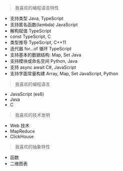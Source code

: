 > 我喜欢的编程语言特性

* 支持类型 Java, TypeScript
* 支持匿名函数(lambda) JavaScript
* 解构赋值 TypeScript
* const TypeScript, C
* 类型推导 TypeScript, C++11
* 迭代器 for...of 循环 TypeScript
* 支持基本的数据结构: Map, Set Java
* 支持模块或命名空间 Python, Java
* 支持 async await C#, JavaScript
* 支持字面常量构建 Array, Map, Set JavaScript, Python

> 我喜欢的编程语言

* JavaScript (es6)
* Java
* C

> 我喜欢的技术发明

* Web 技术
* MapReduce
* ClickHouse

> 我喜欢的抽象特性

* 函数
* 二维图表
